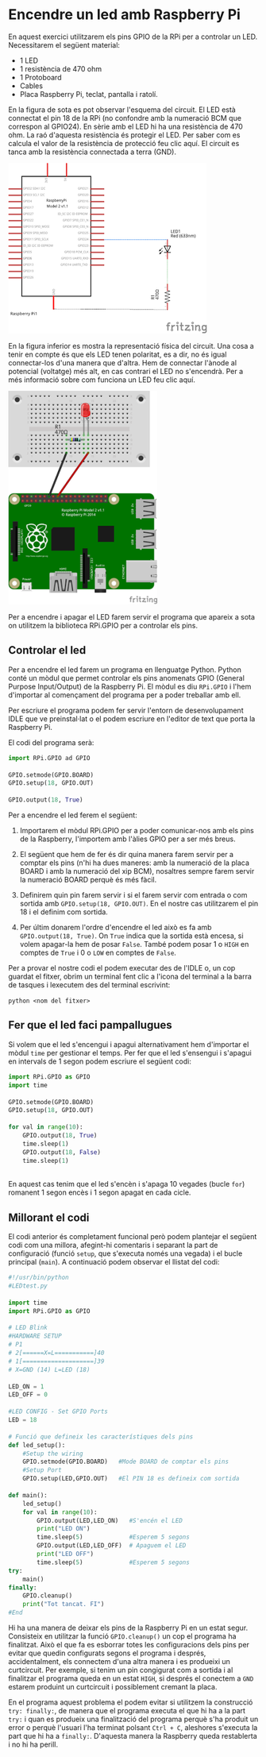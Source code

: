 
# Encendre un led amb Raspberry Pi

En aquest exercici utilitzarem els pins GPIO de la RPi per a controlar un LED.
Necessitarem el següent material:

* 1 LED
* 1 resistència de 470 ohm
* 1 Protoboard
* Cables
* Placa Raspberry Pi, teclat, pantalla i ratolí.

En la figura de sota es pot observar l'esquema del circuit. El LED  està connectat el pin 18 de la RPi (no confondre amb la numeració BCM que correspon al GPIO24). En sèrie amb el LED hi ha una resistència de 470 ohm. La raó d'aquesta resistència és protegir el LED. Per saber com es calcula el valor de la resistència de protecció feu clic aquí. El circuit es tanca amb la resistència connectada a terra (GND).

<img src="img/led_blink_esquema.png" width="400px">

En la figura inferior es mostra la representació física del circuit. Una cosa a tenir en compte és que els LED tenen polaritat, es a dir, no és igual connectar-los d'una manera que d'altra. Hem de connectar l'ànode al potencial (voltatge) més alt, en cas contrari el LED no s'encendrà. Per a més informació sobre com funciona un LED feu clic aquí.

<img src="img/led_blink_esquema_bb.png" width="300px">

Per a encendre i apagar el LED farem servir el programa que apareix a sota on utilitzem la biblioteca RPi.GPIO per a controlar els pins.

## Controlar el led

Per a encendre el led farem un programa en llenguatge Python. Python conté un mòdul que permet controlar els pins anomenats GPIO (General Purpose Input/Output) de la Raspberry Pi. El mòdul es diu `RPi.GPIO` i l'hem d'importar al començament del programa per a poder treballar amb ell.

Per escriure el programa podem fer servir l'entorn de desenvolupament IDLE que ve preinstal·lat o el podem escriure en l'editor de text que porta la Raspberry Pi.

El codi del programa serà:


```python
import RPi.GPIO ad GPIO

GPIO.setmode(GPIO.BOARD)
GPIO.setup(18, GPIO.OUT)

GPIO.output(18, True)
```

Per a encendre el led ferem el següent:

1. Importarem el mòdul RPi.GPIO per a poder comunicar-nos amb els pins de la Raspberry, l'importem amb l'àlies GPIO per a ser més breus.
    
2. El següent que hem de fer és dir quina manera farem servir per a comptar els pins (n'hi ha dues maneres: amb la numeració de la placa BOARD i amb la numeració del xip BCM), nosaltres sempre farem servir la numeració BOARD perquè és més fàcil.

3. Definirem quin pin farem servir i si el farem servir com entrada o com sortida amb `GPIO.setup(18, GPIO.OUT)`. En el nostre cas utilitzarem el pin 18 i el definim com sortida.
4. Per últim donarem l'ordre d'encendre el led això es fa amb `GPIO.output(18, True)`. On `True` indica que la sortida està encesa, si volem apagar-la hem de posar `False`. També podem posar 1 o `HIGH` en comptes de `True` i 0 o `LOW` en comptes de `False`.

Per a provar el nostre codi el podem executar des de l'IDLE o, un cop guardat el fitxer, obrim un terminal fent clic a l'icona del terminal a la barra de tasques i lexecutem des del terminal escrivint:

`python <nom del fitxer>`

## Fer que el led faci pampallugues

Si volem que el led s'encengui i apagui alternativament hem d'importar el mòdul `time` per gestionar el temps. Per fer que el led s'ensengui i s'apagui en intervals de 1 segon podem escriure el següent codi:


```python
import RPi.GPIO as GPIO
import time

GPIO.setmode(GPIO.BOARD)
GPIO.setup(18, GPIO.OUT)

for val in range(10):
    GPIO.output(18, True)
    time.sleep(1)
    GPIO.output(18, False)
    time.sleep(1)
    
```

En aquest cas tenim que el led s'encèn i s'apaga 10 vegades (bucle `for`) romanent 1 segon encès i 1 segon apagat en cada cicle.

## Millorant el codi

El codi anterior és completament funcional però podem plantejar el següent codi com una millora, afegint-hi comentaris i separant la part de configuració (funció `setup`, que s'executa només una vegada) i el bucle principal (`main`). A continuació podem observar el llistat del codi:


```python
#!/usr/bin/python
#LEDtest.py

import time
import RPi.GPIO as GPIO

# LED Blink
#HARDWARE SETUP
# P1
# 2[======X=L===========]40
# 1[====================]39
# X=GND (14) L=LED (18)

LED_ON = 1
LED_OFF = 0

#LED CONFIG - Set GPIO Ports
LED = 18

# Funció que defineix les característiques dels pins
def led_setup():
    #Setup the wiring
    GPIO.setmode(GPIO.BOARD)   #Mode BOARD de comptar els pins
    #Setup Port
    GPIO.setup(LED,GPIO.OUT)   #El PIN 18 es defineix com sortida

def main():
    led_setup()
    for val in range(10):
        GPIO.output(LED,LED_ON)   #S'encén el LED
        print("LED ON")
        time.sleep(5)             #Esperem 5 segons
        GPIO.output(LED,LED_OFF)  # Apaguem el LED
        print("LED OFF")
        time.sleep(5)             #Esperem 5 segons
try:
    main()
finally:
    GPIO.cleanup()
    print("Tot tancat. FI")
#End
```

Hi ha una manera de deixar els pins de la Raspberry Pi en un estat segur. Consisteix en utilitzar la funció `GPIO.cleanup()` un cop el programa ha finalitzat. Això el que fa es esborrar totes les configuracions dels pins per evitar que quedin configurats segons el programa i després, accidentalment, els connectem d'una altra manera i es produeixi un curtcircuit. Per exemple, si tenim un pin congigurat com a sortida i al finalitzar el programa queda en un estat `HIGH`, si després el conectem a `GND` estarem produint un curtcircuit i possiblement cremant la placa. 

En el programa aquest problema el podem evitar si utilitzem la construcció `try: finally:`, de manera que el programa executa el que hi ha a la part `try:` i quan es produeix una finalització del programa perquè s'ha produit un error o perquè l'usuari l'ha terminat polsant `Ctrl + C`, aleshores s'executa la part que hi ha a `finally:`. D'aquesta manera la Raspberry queda restablerta i no hi ha perill.
